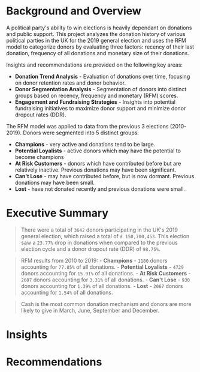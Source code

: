 # Background and Overview

A political party's ability to win elections is heavily dependant on donations and public support. This project analyzes the donation history of various political parties in the UK for the 2019 general election and uses the RFM model to categorize donors by evaluating three factors: recency of their last donation, frequency of all donations and monetary size of their donations. 

Insights and recommendations are provided on the following key areas:
- **Donation Trend Analysis** - Evaluation of donations over time, focusing on donor retention rates and donor behavior. 
- **Donor Segmentation Analysis** - Segmentation of donors into distinct groups based on recency, frequency and monetary (RFM) scores. 
- **Engagement and Fundraising Strategies** - Insights into potential fundraising initiatives to maximize donor support and minimize donor dropout rates (DDR).

The RFM model was applied to data from the previous 3 elections (2010-2019). Donors were segmented into 5 distinct groups:
- **Champions** - very active and donations tend to be large.
- **Potential Loyalists** - active donors which may have the potential to become champions
- **At Risk Customers** - donors which have contributed before but are relatively inactive. Previous donations may have been significant.
- **Can't Lose** - may have contributed before, but is now dormant. Previous donations may have been small.
- **Lost** - have not donated recently and previous donations were small.

# Executive Summary
 
 >There were a total of `3642` donors participating in the UK's 2019 general election, which raised a total of `£ 150,700,453`. This election saw a `23.77%` drop in donations when compared to the previous election cycle and a donor dropout rate (DDR) of `98.75%`.

>RFM results from 2010 to 2019:
    - **Champions** - `1180` donors accounting for `77.85%` of all donations.
    - **Potential Loyalists** - `4729` donors accounting for `15.91%` of all donations.
    - **At Risk Customers** - `2607` donors accounting for `3.31%` of all donations.
    - **Can't Lose** - `930` donors accounting for `1.39%` of all donations.
    - **Lost** - `2067` donors accounting for `1.54%` of all donations.

>Cash is the most common donation mechanism and donors are more likely to give in March, June, September and December. 


# Insights

# Recommendations

